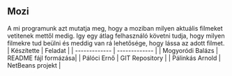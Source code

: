 ## Mozi
A mi programunk azt mutatja meg, hogy a moziban milyen aktuális filmeket vetitenek mettől medig. Igy egy átlag felhasználó követni tudja, hogy milyen filmekre tud beülni és meddig van rá lehetősége, hogy lássa az adott filmet.
| Készítette  | Feladat |
| ------------- | ------------- |
| Mogyoródi Balázs | README fájl formázása|
| Pálóci Ernő  | GIT Repository  |
| Pálinkás Arnold  | NetBeans projekt |










